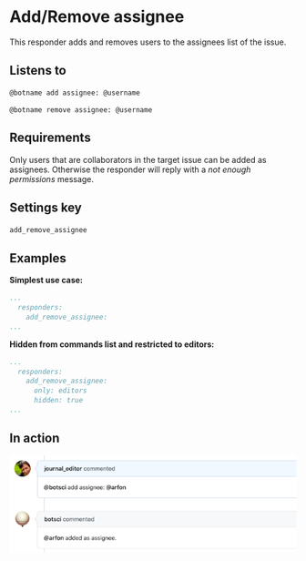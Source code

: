 Add/Remove assignee
===================

This responder adds and removes users to the assignees list of the issue.

## Listens to

```
@botname add assignee: @username
```
```
@botname remove assignee: @username
```
## Requirements

Only users that are collaborators in the target issue can be added as assignees. Otherwise the responder will reply with a _not enough permissions_ message.

## Settings key

`add_remove_assignee`

## Examples

**Simplest use case:**
```yaml
...
  responders:
    add_remove_assignee:
...
```

**Hidden from commands list and restricted to editors:**
```yaml
...
  responders:
    add_remove_assignee:
      only: editors
      hidden: true
...
```

## In action

![](../images/responders/add_remove_assignee.png "Add/Remove assignee responder in action")

